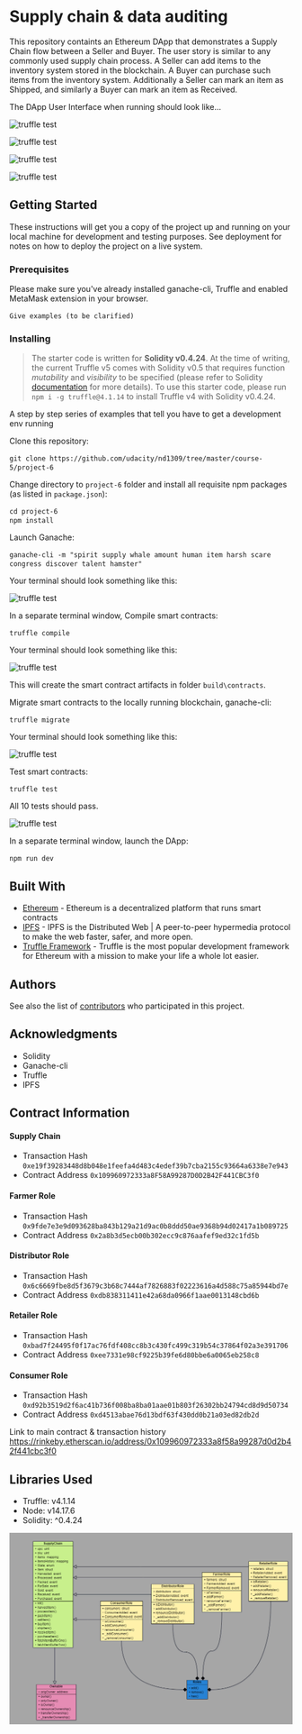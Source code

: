 # Supply chain & data auditing

This repository containts an Ethereum DApp that demonstrates a Supply Chain flow between a Seller and Buyer. The user story is similar to any commonly used supply chain process. A Seller can add items to the inventory system stored in the blockchain. A Buyer can purchase such items from the inventory system. Additionally a Seller can mark an item as Shipped, and similarly a Buyer can mark an item as Received.

The DApp User Interface when running should look like...

![truffle test](images/ftc_product_overview.png)

![truffle test](images/ftc_farm_details.png)

![truffle test](images/ftc_product_details.png)

![truffle test](images/ftc_transaction_history.png)


## Getting Started

These instructions will get you a copy of the project up and running on your local machine for development and testing purposes. See deployment for notes on how to deploy the project on a live system.

### Prerequisites

Please make sure you've already installed ganache-cli, Truffle and enabled MetaMask extension in your browser.

```
Give examples (to be clarified)
```

### Installing

> The starter code is written for **Solidity v0.4.24**. At the time of writing, the current Truffle v5 comes with Solidity v0.5 that requires function *mutability* and *visibility* to be specified (please refer to Solidity [documentation](https://docs.soliditylang.org/en/v0.5.0/050-breaking-changes.html) for more details). To use this starter code, please run `npm i -g truffle@4.1.14` to install Truffle v4 with Solidity v0.4.24. 

A step by step series of examples that tell you have to get a development env running

Clone this repository:

```
git clone https://github.com/udacity/nd1309/tree/master/course-5/project-6
```

Change directory to ```project-6``` folder and install all requisite npm packages (as listed in ```package.json```):

```
cd project-6
npm install
```

Launch Ganache:

```
ganache-cli -m "spirit supply whale amount human item harsh scare congress discover talent hamster"
```

Your terminal should look something like this:

![truffle test](images/ganache-cli.png)

In a separate terminal window, Compile smart contracts:

```
truffle compile
```

Your terminal should look something like this:

![truffle test](images/truffle_compile.png)

This will create the smart contract artifacts in folder ```build\contracts```.

Migrate smart contracts to the locally running blockchain, ganache-cli:

```
truffle migrate
```

Your terminal should look something like this:

![truffle test](images/truffle_migrate.png)

Test smart contracts:

```
truffle test
```

All 10 tests should pass.

![truffle test](images/truffle_test.png)

In a separate terminal window, launch the DApp:

```
npm run dev
```

## Built With

* [Ethereum](https://www.ethereum.org/) - Ethereum is a decentralized platform that runs smart contracts
* [IPFS](https://ipfs.io/) - IPFS is the Distributed Web | A peer-to-peer hypermedia protocol
to make the web faster, safer, and more open.
* [Truffle Framework](http://truffleframework.com/) - Truffle is the most popular development framework for Ethereum with a mission to make your life a whole lot easier.


## Authors

See also the list of [contributors](https://github.com/your/project/contributors.md) who participated in this project.

## Acknowledgments

* Solidity
* Ganache-cli
* Truffle
* IPFS

## Contract Information

#### Supply Chain 
* Transaction Hash
`0xe19f39283448d8b048e1feefa4d483c4edef39b7cba2155c93664a6338e7e943`
* Contract Address
`0x109960972333a8F58A99287D0D2B42F441CBC3f0`

#### Farmer Role 
* Transaction Hash
`0x9fde7e3e9d093628ba843b129a21d9ac0b8ddd50ae9368b94d02417a1b089725`
* Contract Address
`0x2a8b3d5ecb00b302ecc9c876aafef9ed32c1fd5b`

#### Distributor Role 
* Transaction Hash
`0x6c6669fbe8d5f3679c3b68c7444af7826883f02223616a4d588c75a85944bd7e`
* Contract Address
`0xdb838311411e42a68da0966f1aae0013148cbd6b`

#### Retailer Role 
* Transaction Hash
`0xbad7f24495f0f17ac76fdf408cc8b3c430fc499c319b54c37864f02a3e391706`
* Contract Address
`0xee7331e98cf9225b39fe6d80bbe6a0065eb258c8`

#### Consumer Role
* Transaction Hash
`0xd92b3519d2f6ac41b736f008ba8ba01aae01b803f26302bb24794cd8d9d50734`
* Contract Address
`0xd4513abae76d13bdf63f430dd0b21a03ed82db2d`

Link to main contract & transaction history
https://rinkeby.etherscan.io/address/0x109960972333a8f58a99287d0d2b42f441cbc3f0

## Libraries Used
* Truffle: v4.1.14
* Node: v14.17.6
* Solidity: ^0.4.24

![class diagram](project-6/UML/Class.png)
